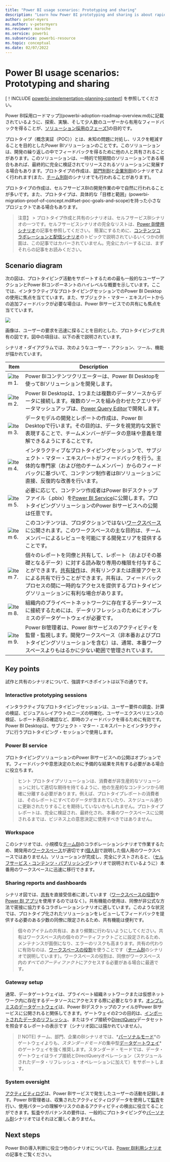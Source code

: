 ```yaml
---
title: "Power BI usage scenarios: Prototyping and sharing"
description: "Learn how Power BI prototyping and sharing is about rapid exploration of user requirements."
author: peter-myers
ms.author: v-petermyers
ms.reviewer: maroche
ms.service: powerbi
ms.subservice: powerbi-resource
ms.topic: conceptual
ms.date: 02/07/2022
---
```


# Power BI usage scenarios: Prototyping and sharing

[！INCLUDE [powerbi-implementation-planning-context](includes/powerbi-implementation-planning-context.md)] を参照してください。

Power BI採用ロードマップ](powerbi-adoption-roadmap-overview.md)に記載されているように、探索、実験、そして少人数のユーザーから有用なフィードバックを得ることが、[ソリューション採用のフェーズ1](powerbi-adoption-roadmap-maturity-levels.md#solution-adoption-phases)の目的です。

プロトタイプ（概念実証（POC））とは、未知の問題に対処し、リスクを軽減することを目的としたPower BIソリューションのことです。このソリューションは、開発の繰り返しの中でフィードバックを得るために他の人と共有されることがあります。このソリューションは、一時的で短期間のソリューションである場合もあれば、最終的に完全に検証されてリリースされるソリューションに発展する場合もあります。プロトタイプの作成は、[部門別BI](powerbi-implementation-planning-useage-scenario-departmental-bi.md)と[企業別BI](powerbi-implementation-planning-useage-scenario-enterprise-bi.md)のシナリオでよく行われます(また、[チーム別BI](powerbi-implementation-planning-useage-scenario-team-bi.md)のシナリオでも行われることがあります)。

プロトタイプの作成は、セルフサービスBIの開発作業の中で自然に行われることが多いです。また、プロトタイプは、具体的な「目標と範囲」(powerbi-migration-proof-of-concept.md#set-poc-goals-and-scope)を持った小さなプロジェクトである場合もあります。

> 注意】 > プロトタイプ作成と共有のシナリオは、セルフサービスBIシナリオの一つです。セルフサービスシナリオの完全なリストは、[Power BI使用シナリオ](powerbi-implementation-planning-useage-scenario-overview.md)の記事を参照してください。
> 簡潔にするために、[コンテンツコラボレーションと配信シナリオ](powerbi-implementation-planning-use-scenario-overview.md#content-management-and-deployment-scenarios)のトピックで説明されているいくつかの側面は、この記事ではカバーされていません。完全にカバーするには、まずそれらの記事をお読みください。

## Scenario diagram

次の図は、プロトタイピング活動をサポートするための最も一般的なユーザーアクションとPower BIコンポーネントのハイレベルな概要を示しています。ここでは、インタラクティブなプロトタイピングセッションでのPower BI Desktopの使用に焦点を当てています。また、サブジェクト・マター・エキスパートからの追加フィードバックが必要な場合は、Power BIサービスでの共有にも焦点を当てています。

![](https://docs.microsoft.com/en-us/power-bi/guidance/media/powerbi-implementation-planning-usage-scenario-prototyping-and-sharing/usage-scenario-prototyping-and-sharing-inline.png)

画像は、ユーザーの要求を迅速に探ることを目的とした、プロトタイピングと共有の図です。図中の項目は、以下の表で説明されています。

シナリオ・ダイアグラムでは、次のようなユーザー・アクション、ツール、機能が描かれています。

| **Item** | **Description** |
| --- | --- |
| ![Item 1.](https://docs.microsoft.com/en-us/power-bi/guidance/media/common/icon-01-red-30x30.png) | Power BIコンテンツクリエーターは、Power BI Desktopを使ってBIソリューションを開発します。 |
| ![Item 2.](https://docs.microsoft.com/en-us/power-bi/guidance/media/common/icon-02-red-30x30.png) | Power BI Desktopは、1つまたは複数のデータソースからデータに接続します。複数のソースを組み合わせたクエリやデータマッシュアップは、[Power Query Editor](/power-query/power-query-what-is-power-query)で開発します。 |
| ![Item 3.](https://docs.microsoft.com/en-us/power-bi/guidance/media/common/icon-03-red-30x30.png) | データモデルの開発とレポートの作成は、Power BI Desktopで行います。その目的は、データを視覚的な文脈で表現することで、チームメンバーがデータの意味や意義を理解できるようにすることです。 |
| ![Item 4.](https://docs.microsoft.com/en-us/power-bi/guidance/media/common/icon-04-red-30x30.png) | インタラクティブなプロトタイピングセッションで、サブジェクト・マター・エキスパートがフィードバックを行う。主体的な専門家（および他のチームメンバー）からのフィードバックに基づいて、コンテンツ制作者はBIソリューションに直接、反復的な改善を行います。 |
| ![Item 5.](https://docs.microsoft.com/en-us/power-bi/guidance/media/common/icon-05-red-30x30.png) | 必要に応じて、コンテンツ作成者はPower BIデスクトップファイル（.pbix）を[Power BI Service](../fundamentals/power-bi-service-overview.md)に公開します。プロトタイピングソリューションのPower BIサービスへの公開は任意です。 |
| ![Item 6.](https://docs.microsoft.com/en-us/power-bi/guidance/media/common/icon-06-red-30x30.png) | このコンテンツは、プロダクションではない[ワークスペース](../collaborate-share/service-new-workspaces.md)に公開されます。このワークスペースの主な目的は、チームメンバーによるレビューを可能にする開発エリアを提供することです。 |
| ![Item 7.](https://docs.microsoft.com/en-us/power-bi/guidance/media/common/icon-07-red-30x30.png) | 個々のレポートを同僚と共有して、レポート（およびその基礎となるデータ）に対する読み取り専用の権限を付与することができます。[共有操作](../collaborate-share/service-share-dashboards.md)は、共有リンクまたは直接アクセスによる共有で行うことができます。共有は、フィードバックプロセスの間に一時的なアクセスを提供するプロトタイピングソリューションに有利な場合があります。|
| ![Item 8.](https://docs.microsoft.com/en-us/power-bi/guidance/media/common/icon-08-red-30x30.png) | 組織内のプライベートネットワークに存在するデータソースに接続するためには、データリフレッシュのためにオンプレミスのデータゲートウェイが必要です。 |
| ![Item 9.](https://docs.microsoft.com/en-us/power-bi/guidance/media/common/icon-09-red-30x30.png) | Power BI管理者は、Power BIサービスのアクティビティを監督・監視します。開発ワークスペース（非本番およびプロトタイピングソリューションを含む）は、通常、本番ワークスペースよりもはるかに少ない範囲で管理されています。 |

## Key points

試作と共有のシナリオについて、強調すべきポイントは以下の通りです。

### Interactive prototyping sessions

インタラクティブなプロトタイピングセッションは、ユーザー要件の調査、計算の検証、ビジュアルレイアウトのニーズの明確化、ユーザーエクスペリエンスの検証、レポート表示の確認など、即時のフィードバックを得るために有効です。Power BI Desktopは、サブジェクト・マター・エキスパートとインタラクティブに行うプロトタイピング・セッションで使用します。

### Power BI service

プロトタイピングソリューションのPower BIサービスへの公開はオプションです。フィードバックや意思決定のために予備的な結果を共有する必要がある場合に役立ちます。

> ヒント
> プロトタイプソリューションは、消費者が非生産的なソリューションに対して適切な期待を持てるように、他の生産的なコンテンツから明確に分離する必要があります。例えば、プロトタイプレポートの消費者は、そのレポートにすべてのデータが含まれていたり、スケジュール通りに更新されたりすることを期待していないかもしれません。プロトタイプレポートは、完全に検証され、最終化され、本番のワークスペースに公開されるまでは、ビジネス上の意思決定に使用すべきではありません。

### Workspace

このシナリオでは、小規模な[チームBI](powerbi-implementation-planning-useage-scenario-team-bi.md)のコラボレーションシナリオで作業するため、開発用の[ワークスペース](../collaborate-share/service-new-workspaces.md)が適切です([個人BI](powerbi-implementation-planning-useage-scenario-personal-bi.md)で説明した個人用のワークスペースではありません)。ソリューションが完成し、完全にテストされると、（[セルフサービス・コンテンツ・パブリッシング](powerbi-implementation-planning-use-scenario-self-service-content-publishing.md)シナリオで説明されているように）本番用のワークスペースに迅速に移行できます。

### Sharing reports and dashboards

シナリオ図では、[共有](../collaborate-share/service-share-dashboards.md)を直接受信者に渡しています（[ワークスペースの役割](../collaborate-share/service-roles-new-workspaces.md)や[Power BI アプリ](../collaborate-share/service-create-distribute-apps.md#publish-your-app)を使用するのではなく）。共有機能の使用は、同僚が非公式な方法で密接に協力するコラボレーションシナリオに適しています。このような状況では、プロトタイプ化されたソリューションをレビューしてフィードバックを提供する必要のある少数の同僚に限定されるため、共有機能は便利です。

> 個々のアイテムの共有は、あまり頻繁に行わないようにしてください。共有はワークスペース内の個々のアーティファクトごとに設定されるため、メンテナンスが面倒になり、エラーのリスクも高まります。共有の代わりに有効なのは、[ワークスペースの役割](../collaborate-share/service-roles-new-workspaces.md)を使うことです（[チームBI](powerbi-implementation-planning-useage-scenario-team-bi.md)のシナリオで説明しています）。ワークスペースの役割は、同僚がワークスペース内の*すべてのアーティファクト*にアクセスする必要がある場合に最適です。

### Gateway setup

通常、データゲートウェイは、プライベート組織ネットワークまたは仮想ネットワーク内に存在するデータソースにアクセスする際に必要となります。[オンプレミスのデータゲートウェイ](../connect-data/service-gateway-onprem.md)は、Power BIデスクトップのファイルがPower BIサービスに公開されると関係してきます。ゲートウェイの2つの目的は、[インポートされたデータのリフレッシュ](../connect-data/refresh-data.md)、またはライブ接続や[DirectQuery](../connect-data/desktop-directquery-about.md)データセットを照会するレポートの表示です（シナリオ図には描かれていません）。

> [! NOTE]
> チーム、部門、企業のBIシナリオでは、*[パーソナルモード](../connect-data/service-gateway-personal-mode.md#on-premises-data-gateway-vs-on-premises-data-gateway-personal-mode)*のゲートウェイよりも、*スタンダードモード*の集中型[データゲートウェイ](../connect-data/service-gateway-personal-mode.md)*のゲートウェイを強く推奨します。スタンダード・モードでは、データ・ゲートウェイはライブ接続とDirectQueryオペレーション（スケジュールされたデータ・リフレッシュ・オペレーションに加えて）をサポートします。

### System oversight

[アクティビティログ](../admin/service-admin-auditing.md)は、Power BIサービスで発生したユーザーの活動を記録します。Power BI管理者は、収集されたアクティビティログデータを使用して[監査](powerbi-adoption-roadmap-system-oversight.md#auditing)を行い、使用パターンの理解やリスクのあるアクティビティの検出に役立てることができます。監査やガバナンスの要件は、一般的にプロトタイピングや[パーソナルBI](powerbi-implementation-planning-useage-scenario-personal-bi.md)シナリオではそれほど厳しくありません。

## Next steps

Power BIの導入判断に役立つ他のシナリオについては、[Power BI利用シナリオ](powerbi-implementation-planning-useage-scenario-overview.md)の記事をご覧ください。
